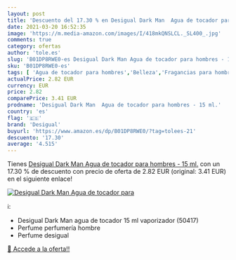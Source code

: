 ```yaml
---
layout: post
title: 'Descuento del 17.30 % en Desigual Dark Man  Agua de tocador para '
date: 2021-03-20 16:52:35
image: 'https://m.media-amazon.com/images/I/418mkQNSLCL._SL400_.jpg'
comments: true
category: ofertas
author: 'tole.es'
slug: 'B01DP8RWE0-es Desigual Dark Man Agua de tocador para hombres - 15 ml.'
sku: 'B01DP8RWE0-es'
tags: [ 'Agua de tocador para hombres','Belleza','Fragancias para hombres','Perfumes y fragancias','agua','de','desigual','tocador', ]
actualPrice: 2.82 EUR
currency: EUR
price: 2.82
comparePrice: 3.41 EUR
prodname: 'Desigual Dark Man  Agua de tocador para hombres - 15 ml.'
country: 'es'
flag: '🇪🇸'
brand: 'Desigual'
buyurl: 'https://www.amazon.es/dp/B01DP8RWE0/?tag=tolees-21'
descuento: '17.30'
average: '4.515'
---
```


Tienes [Desigual Dark Man  Agua de tocador para hombres - 15 ml.](https://www.amazon.es/dp/B01DP8RWE0/?tag=tolees-21) con un 17.30 % de descuento con precio de oferta de 2.82 EUR (original: 3.41 EUR) en el siguiente enlace!

[![Desigual Dark Man  Agua de tocador para ](https://m.media-amazon.com/images/I/418mkQNSLCL._SL400_.jpg)](https://www.amazon.es/dp/B01DP8RWE0/?tag=tolees-21)

ℹ️:

- Desigual Dark Man agua de tocador 15 ml vaporizador (50417)
- Perfume perfumería hombre
- Perfume desigual

[🛒 Accede a la oferta!!](https://www.amazon.es/dp/B01DP8RWE0/?tag=tolees-21)
